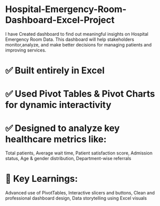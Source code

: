 # Hospital-Emergency-Room-Dashboard-Excel-Project
I have Created dashboard to find out meaningful insights on Hospital Emergency Room Data. This dashboard will help stakeholders monitor,analyze, and make better decisions for managing patients and improving services.

# ✅ Built entirely in Excel
# ✅ Used Pivot Tables & Pivot Charts for dynamic interactivity
# ✅ Designed to analyze key healthcare metrics like:
Total patients,
Average wait time,
Patient satisfaction score,
Admission status,
Age & gender distribution,
Department-wise referrals

# 🧠 Key Learnings:
Advanced use of PivotTables,
Interactive slicers and buttons,
Clean and professional dashboard design,
Data storytelling using Excel visuals
